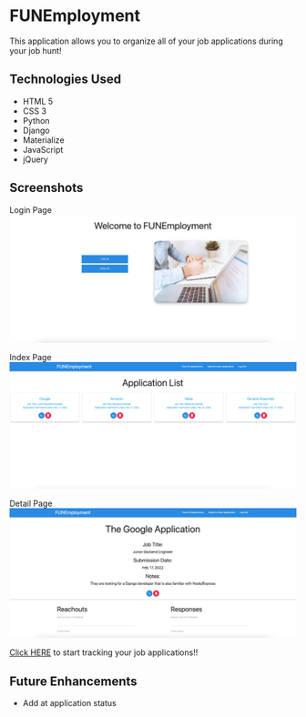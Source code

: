# FUNEmployment

This application allows you to organize all of your job applications during your job hunt! 

## Technologies Used

* HTML 5
* CSS 3
* Python
* Django
* Materialize
* JavaScript
* jQuery

## Screenshots

Login Page
![](images/LoginPage1.png)

Index Page
![](images/IndexPage1.png)

Detail Page
![](images/DetailPage1.png)

[Click HERE](https://funemployment059.herokuapp.com/) to start tracking your job applications!!

## Future Enhancements

* Add at application status
